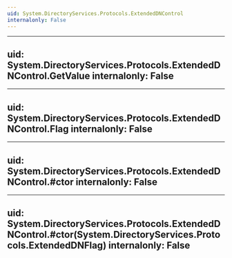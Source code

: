 ```yaml
---
uid: System.DirectoryServices.Protocols.ExtendedDNControl
internalonly: False
---
```


---
uid: System.DirectoryServices.Protocols.ExtendedDNControl.GetValue
internalonly: False
---

---
uid: System.DirectoryServices.Protocols.ExtendedDNControl.Flag
internalonly: False
---

---
uid: System.DirectoryServices.Protocols.ExtendedDNControl.#ctor
internalonly: False
---

---
uid: System.DirectoryServices.Protocols.ExtendedDNControl.#ctor(System.DirectoryServices.Protocols.ExtendedDNFlag)
internalonly: False
---
